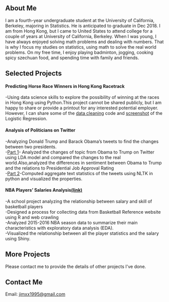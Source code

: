 ## About Me

I am a fourth-year undergraduate student at the University of California, Berkeley, majoring in Statistics. He is anticipated to graduate in Dec 2018. I am from Hong Kong, but I came to United States to attend college for a couple of years at University of California, Berkeley. When I was young, I have always enjoyed solving math problems and dealing with numbers. That is why I focus my studies on statistics, using math to solve the real world problems. On my free time, I enjoy playing badminton, jogging, cooking spicy szechuan food, and spending time with family and friends.

## Selected Projects
#### Predicting Horse Race Winners in Hong Kong Racetrack
-Using data science skills to explore the possibility of winning at the races in Hong Kong using Python.This project cannot be shared publicly, but I am happy to share or provide a printout for any interested potential employer. However, I can share some of the [data cleaning](https://jimxx1995.github.io/project/HKJC-Data%20Cleaning.html) code and [screenshot](https://jimxx1995.github.io/img/model.png) of the Logistic Regression. <br>
#### Analysis of Politicians on Twitter
-Analyzing Donald Trump and Barack Obama’s tweets to find the changes between two presidents. <br>
-[Part 1](https://jimxx1995.github.io/project/Analysis%20the%20changes%20of%20topic%20from%20Obama%20to%20Trump%20on%20Twitter.html)-	Analyzed the changes of topic from Obama to Trump on Twitter using LDA model and compared the changes to the real world.Also,analyzed the differences in sentiment between Obama to Trump and the relations to Presidential Job Approval Rating <br>
-[Part 2](https://jimxx1995.github.io/project/Aggregate%20Text%20Statistics%20of%20the%20Tweets.html)-Computed aggregate text statistics of the tweets using NLTK in python and visualized the properties. <br>
#### NBA Players’ Salaries Analysis[(link)](https://github.com/jimxx1995/NBA-Players-Salaries-Analysis/tree/master)
-A school project analyzing the relationship between salary and skill of basketball players <br>
-Designed a process for collecting data from Basketball Reference website using R and web crawling <br>
-Analyzed 2015-2016 NBA season data to summarize their main characteristics with exploratory data analysis (EDA). <br>
-Visualized the relationship between all the player statistics and the salary using Shiny. <br>

## More Projects
Please contact me to provide the details of other projects I've done. 


## Contact Me

Email: jimxx1995@gmail.com
